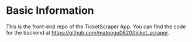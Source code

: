 # Basic Information

This is the front-end repo of the TicketScraper App. You can find the code for the backend at https://github.com/mateogu0620/ticket_scraper.

